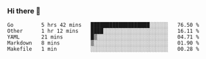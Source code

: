 ### Hi there 👋

<!--
**yeya24/yeya24** is a ✨ _special_ ✨ repository because its `README.md` (this file) appears on your GitHub profile.

Here are some ideas to get you started:

- 🔭 I’m currently working on ...
- 🌱 I’m currently learning ...
- 👯 I’m looking to collaborate on ...
- 🤔 I’m looking for help with ...
- 💬 Ask me about ...
- 📫 How to reach me: ...
- 😄 Pronouns: ...
- ⚡ Fun fact: ...
-->

<!--START_SECTION:waka-->
```text
Go         5 hrs 42 mins   ███████████████████░░░░░░   76.50 % 
Other      1 hr 12 mins    ████░░░░░░░░░░░░░░░░░░░░░   16.11 % 
YAML       21 mins         █▒░░░░░░░░░░░░░░░░░░░░░░░   04.71 % 
Markdown   8 mins          ▒░░░░░░░░░░░░░░░░░░░░░░░░   01.90 % 
Makefile   1 min           ░░░░░░░░░░░░░░░░░░░░░░░░░   00.28 % 
```
<!--END_SECTION:waka-->
